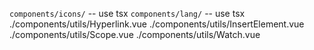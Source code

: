 `components/icons/` -- use tsx
`components/lang/` -- use tsx
./components/utils/Hyperlink.vue
./components/utils/InsertElement.vue
./components/utils/Scope.vue
./components/utils/Watch.vue
